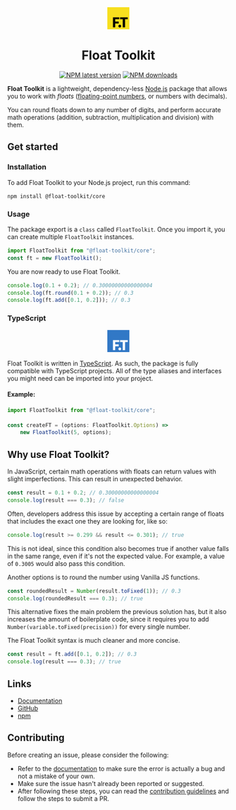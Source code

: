<div align="center" style="margin-bottom: 0.5rem">
	<img src="https://raw.githubusercontent.com/float-toolkit/core/HEAD/media/ftlogo.svg" width="50" />
</div>

<div align="center">

# Float Toolkit

[![NPM latest version](https://img.shields.io/npm/v/@float-toolkit/core?label=version&logo=npm)](https://www.npmjs.com/package/@float-toolkit/core)
[![NPM downloads](https://img.shields.io/npm/dt/@float-toolkit/core?logo=npm)](https://www.npmjs.com/package/@float-toolkit/core)

</div>

**Float Toolkit** is a lightweight, dependency-less [Node.js](https://nodejs.org) package that allows you to work with _floats_ ([floating-point numbers](https://en.wikipedia.org/wiki/Floating-point_arithmetic), or numbers with decimals).

You can round floats down to any number of digits, and perform accurate math operations (addition, subtraction, multiplication and division) with them.

## Get started

### Installation

To add Float Toolkit to your Node.js project, run this command:

```sh-session
npm install @float-toolkit/core
```

### Usage

The package export is a `class` called `FloatToolkit`. Once you import it, you can create multiple `FloatToolkit` instances.

```js
import FloatToolkit from "@float-toolkit/core";
const ft = new FloatToolkit();
```

You are now ready to use Float Toolkit.

```js
console.log(0.1 + 0.2); // 0.30000000000000004
console.log(ft.round(0.1 + 0.2)); // 0.3
console.log(ft.add([0.1, 0.2])); // 0.3
```

### TypeScript

<div align="center" style="margin: 0.5rem 0">
	<img src="https://raw.githubusercontent.com/float-toolkit/core/HEAD/media/tsftlogo.svg" width="50" />
</div>

Float Toolkit is written in [TypeScript](https://www.typescriptlang.org/). As such, the package is fully compatible with TypeScript projects. All of the type aliases and interfaces you might need can be imported into your project.

#### Example:

```ts
import FloatToolkit from "@float-toolkit/core";

const createFT = (options: FloatToolkit.Options) =>
	new FloatToolkit(5, options);
```

## Why use Float Toolkit?

In JavaScript, certain math operations with floats can return values with slight imperfections. This can result in unexpected behavior.

```js
const result = 0.1 + 0.2; // 0.30000000000000004
console.log(result === 0.3); // false
```

Often, developers address this issue by accepting a certain range of floats that includes the exact one they are looking for, like so:

```js
console.log(result >= 0.299 && result <= 0.301); // true
```

This is not ideal, since this condition also becomes true if another value falls in the same range, even if it's not the expected value. For example, a value of `0.3005` would also pass this condition.

Another options is to round the number using Vanilla JS functions.

```js
const roundedResult = Number(result.toFixed(1)); // 0.3
console.log(roundedResult === 0.3); // true
```

This alternative fixes the main problem the previous solution has, but it also increases the amount of boilerplate code, since it requires you to add `Number(variable.toFixed(precision))` for every single number.

The Float Toolkit syntax is much cleaner and more concise.

```js
const result = ft.add([0.1, 0.2]); // 0.3
console.log(result === 0.3); // true
```

## Links

-   [Documentation](https://float-toolkit.web.app/)
-   [GitHub](https://github.com/float-toolkit/core)
-   [npm](https://www.npmjs.com/package/@float-toolkit/core)

## Contributing

Before creating an issue, please consider the following:

-   Refer to the [documentation](https://float-toolkit.web.app/) to make sure the error is actually a bug and not a mistake of your own.
-   Make sure the issue hasn't already been reported or suggested.
-   After following these steps, you can read the [contribution guidelines](https://github.com/float-toolkit/core/blob/master/.github/CONTRIBUTING.md) and follow the steps to submit a PR.
